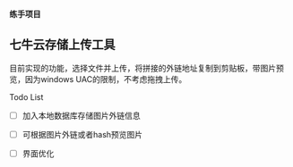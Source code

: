 **练手项目**

## 七牛云存储上传工具

目前实现的功能，选择文件并上传，将拼接的外链地址复制到剪贴板，带图片预览，因为windows UAC的限制，不考虑拖拽上传。

Todo List

- [ ] 加入本地数据库存储图片外链信息
- [ ] 可根据图片外链或者hash预览图片
- [ ] 界面优化



